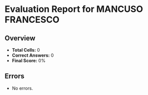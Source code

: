 # Evaluation Report for MANCUSO FRANCESCO

## Overview

- **Total Cells:** 0
- **Correct Answers:** 0
- **Final Score:** 0%

## Errors

- No errors.
